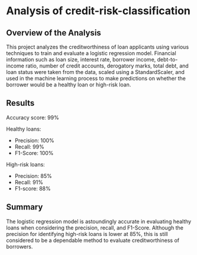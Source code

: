 # Analysis of credit-risk-classification 
## Overview of the Analysis

This project analyzes the creditworthiness of loan applicants using various techniques to train and evaluate a logistic regression model. Financial information such as loan size, interest rate, borrower income, debt-to-income ratio, number of credit accounts, derogatory marks, total debt, and loan status were taken from the data, scaled using a StandardScaler, and used in the machine learning process to make predictions on whether the borrower would be a healthy loan or high-risk loan.

## Results

Accuracy score: 99%

Healthy loans:
- Precision: 100%
- Recall: 99%
- F1-Score: 100%

High-risk loans:
- Precision: 85%
- Recall: 91%
- F1-score: 88%

## Summary

The logistic regression model is astoundingly accurate in evaluating healthy loans when considering the precision, recall, and F1-Score. Although the precision for identifying high-risk loans is lower at 85%, this is still considered to be a dependable method to evaluate creditworthiness of borrowers.
